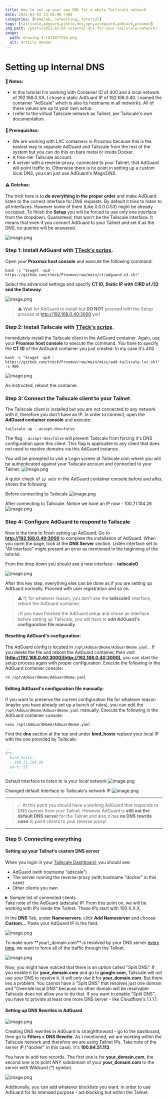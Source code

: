 ```yaml
---
title: How to set up your own DNS for a whole Tailscale network
date: 2023-03-03 23:58:00 +300
categories: [homelab, networking, tutorial]
tags: [tailscale,adguard,pihole,dns,vpn,wireguard,adblock,proxmox]
img_path: /posts/2023-03-03-internal-dns-for-your-tailscale-network/
image:
  path: drawing-3-1671877554.png
  alt: Article Header
---
```


# Setting up Internal DNS

#### 📝 Notes:

* In this tutorial I'm working with Container ID of 400 and a local network of 192.168.0.XX. I chose a static AdGuard IP of 192.168.0.40. I named the container "AdScale" which is also its hostname in all networks. All of these values are up to your own setup.
* I refer to the virtual Tailscale network as Tailnet, per Tailscale's own documentation.

#### 📃 Prerequisites:

* We are working with LXC containers in Proxmox because this is the easiest way to separate AdGuard and Tailscale from the rest of the system but you can do this on bare metal or inside Docker.
* A free-tier Tailscale account.
* A server with a reverse-proxy, connected to your Tailnet, that AdGuard will point traffic to. Otherwise there is no point in setting up a custom local DNS, you can just use AdGuard's MagicDNS.

#### ⚠️ Gotchas: 

The trick here is to **do everything in the proper order** and make AdGuard listen to the correct interface for DNS requests. By default it tries to listen to all interfaces. However some of them (Like 0.0.0.0:53) might be already occupied. To finish the **Setup** you will be forced to use only one interface from the dropdown. Guaranteed, that won't be the Tailscale interface. It means that even if you connect AdGuard to your Tailnet and set it as the DNS, no queries will be answered.

![image.png](u3Dimage.png)

### Step 1: Install AdGuard with [TTeck's scrips](https://github.com/tteck/Proxmox). 

Open your **Proxmox host console** and execute the following command:

```shell
bash -c "$(wget -qLO - https://github.com/tteck/Proxmox/raw/main/ct/adguard-v3.sh)"
```

Select the advanced settings and specify **CT ID, Static IP with CIRD of /32 and the Gateway**.

![image.png](Cknimage.png)

> ⚠️ Wait for AdGuard to install but **DO NOT** proceed with the Setup process at http://192.168.0.40:3000 yet!

### Step 2: Install Tailscale with [TTeck's scrips](https://github.com/tteck/Proxmox). 

Immediately install the Tailscale client in the AdGuard container. Again, use your **Proxmox host console** to execute the command. You have to specify the **CT ID** of the AdGuard container you just created. In my case it's 400

```shell
bash -c "$(wget -qLO - https://github.com/tteck/Proxmox/raw/main/misc/add-tailscale-lxc.sh)" -s 400
```

![image.png](eapimage.png)

As instructed, reboot the container.

### Step 3: Connect the Tailscale client to your Tailnet

The Tailscale client is installed but you are not connected to any network with it, therefore you don't have an IP. In order to connect, open the **AdGuard container console** and execute:

```shell
tailscale up --accept-dns=false
```

The flag `--accept-dns=false` will prevent Tailscale from forcing it's DNS configuration upon this client. This flag is applicable to any client that does not need to resolve domains via this AdGuard instance.

You will be prompted to visit a Login screen at Tailscale.com where you will be authenticated against your Tailscale account and connected to your Tailnet. 
![image.png](oyhimage.png)

A quick check of `ip addr` in the AdGuard container console before and after, shows the following:

Before connecting to Tailscale
![image.png](mWGimage.png)

After connecting to Tailscale. Notice we have an IP now - 100.71.104.26
![image.png](lMBimage.png)

### Step 4: Configure AdGuard to respond to Tailscale

Now is the time to finish setting up AdGuard. Go to **http://192.168.0.40:3000** to complete the installation of AdGuard. When you open the page, look at the **DNS Server** section. Listen interface set to "All Interface" might present an error as mentioned in the beginning of the tutorial.

From the drop down you should see a new interface - **tailscale0**

![image.png](r1Kimage.png)

After this key step, everything else can be done as if you are setting up AdGuard normally. Proceed with user registration and so on.

> ⚠️ If, for whatever reason, you don't see the **tailscale0** interface, reboot the AdGuard container.

> ℹ️ If you have finished the AdGuard setup and chose an interface before setting up Tailscale, you will have to **edit AdGuard's configuration file manually**.

#### Resetting AdGuard's configuration:

The AdGuard config is located in `/opt/AdGuardHome/AdGuardHome.yaml` . If you delete the file and reboot the AdGuard container, then visit **[http://192.168.0.40:3000](http://192.168.0.40:3000),** you can start the setup process again with proper configuration. Execute the following in the AdGuard container console:

```shell
rm /opt/AdGuardHome/AdGuardHome.yaml
```

#### Editing AdGuard's configuration file manually:

If you want to preserve the current configuration file for whatever reason (maybe you have already set up a bunch of rules), you can edit the `/opt/AdGuardHome/AdGuardHome.yaml` manually. Execute the following in the AdGuard container console:

```shell
nano /opt/AdGuardHome/AdGuardHome.yaml
```

Find the **dns** section at the top and under **bind\_hosts** replace your local IP with the one provided by Tailscale:

```YAML
...
dns:
  bind_hosts:
  - 100.71.184.26
  port: 53
...
```

Default Interface to listen to is your local network
![image.png](nx1image.png)

Changed default Interface to Tailscale's network IP
![image.png](ZAximage.png)

---

> ✅ At this point you should have a working AdGuard that responds to DNS queries from your Tailnet. However AdGuard is **still not the default DNS server** for the Tailnet and also it has **no DNS rewrite rules** to point clients to your reverse proxy!

---

### Step 5: Connecting everything

#### Setting up your Tailnet's custom DNS server

When you login in your [Tailscale Dashboard](https://login.tailscale.com/admin/machines), you should see:

* AdGuard (with hostname "adscale")
* The server running the reverse-proxy (with hostname "docker" in this case)
* Other clients you own

<details id="bkmrk-sample-list-of-conne"><summary>Sample list of connected clients</summary>

![image.png](fchimage.png)

</details>Take note of the AdGuard (adscale) IP. From this point on, we will be working with IPs inside the Tailnet. These IPs start with 100.X.X.X.

In the **DNS** Tab, under **Nameservers**, click **Add Nameserver** and choose **Custom...** Paste your AdGuard IP in the field.

![image.png](BUEimage.png)

<p class="callout warning">To make sure **your\_domain.com** is resolved by your DNS server <span style="text-decoration: underline;"><span style="color: #000000; text-decoration: underline;">every time</span></span>, we want to force all of the traffic through the Tailnet. </p>

![image.png](AR5image.png)

Now, you might have noticed that there is an option called "Split DNS". If you enable it for **your\_domain.com** and go to **google.com**, Tailscale will not use your DNS to resolve it. It will only use it for **your\_domain.com.** But there lies a problem. You cannot have a "Split DNS" that resolves just one domain and "Override local DNS" because no other domain will be resolvable. Tailscale does not allow you to do that. If you want to enable "Split DNS", you have to provide at least one more DNS server - like Cloudflare's 1.1.1.1.

#### Setting up DNS Rewrites in AdGuard

![image.png](141image.png)

Creating DNS rewrites in AdGuard is straightforward - go to the dashboard, then go to **Filters &gt; DNS Rewrite.** As I mentioned, we are working within the Tailscale network and therefore we are using Tailnet IPs. Take note of the server IP ("docker" in this case). It's **100.84.51.113**

You have to add two records. The first one is for **your\_domain.com**, the second one is to point ANY subdomain of your **your\_domain.com** to the server with Wildcard (\*) symbol.

![image.png](ft6image.png)

Additionally, you can add whatever blocklists you want, in order to use AdGuard for its intended purpose - ad-blocking but within the Tailnet.